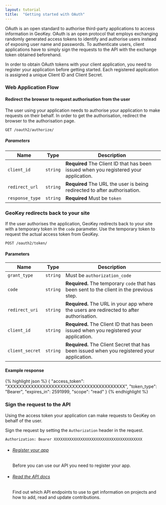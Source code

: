 ```yaml
---
layout: tutorial
title:  "Getting started with OAuth"
---
```


OAuth is an open standard to authorise third-party applications to access information in GeoKey. OAuth is an open protocol that employs exchanging randomly generated access tokens to identify and authorise users instead of exposing user name and passwords. To authenticate users, client applications have to simply sign the requests to the API with the exchange token obtained beforehand.

In order to obtain OAuth tokens with your client application, you need to register your application before getting started. Each registered application is assigned a unique Client ID and Client Secret.

### Web Application Flow

#### Redirect the browser to request authorisation from the user

The user using your application needs to authorise your application to make requests on their behalf. In order to get the authorisation, redirect the browser to the authorisation page.

````
GET /oauth2/authorize/
````

##### Parameters

Name            | Type     | Description
----------------|----------|-----------------------------------
`client_id`     | `string` | **Required** The Client ID that has been issued when you registered your application.
`redirect_url`  | `string` | **Required** The URL the user is being redirected to after authorisation.
`response_type` | `string` | **Required** Must be `token`

### GeoKey redirects back to your site

If the user authorises the application, GeoKey redirects back to your site with a temporary token in the `code` parameter. Use the temporary token to request the actual access token from GeoKey.

````
POST /oauth2/token/
````

#### Parameters

Name              | Type     | Description
------------------|----------|-----------------------------------
`grant_type`      | `string` | Must be `authorization_code`
`code`            | `string` | **Required.** The temporary `code` that has been sent to the client in the previous step.
`redirect_uri`    | `string` | **Required.** The URL in your app where the users are redirected to after authorisation.
`client_id`       | `string` | **Required.** The Client ID that has been issued when you registered your application.
`client_secret`   | `string` | **Required.** The Client Secret that has been issued when you registered your application.

#### Example response

{% highlight json %}
{
    "access_token": "XXXXXXXXXXXXXXXXXXXXXXXXXXXXXXXXXXXXXXXX",
    "token_type": "Bearer",
    "expires_in": 2591999,
    "scope": "read"
}
{% endhighlight %}


### Sign the request to the API

Using the access token your application can make requests to GeoKey on behalf of the user.

Sign the request by setting the `Authorization` header in the request.

```
Authorization: Bearer XXXXXXXXXXXXXXXXXXXXXXXXXXXXXXXXXXXXXXXX
```

<div class="info-box alert alert-info"><i class="fa fa-info-circle"></i><div><ul class="tutorial-links"><li><h6><a href="register-your-app.html">Register your app</a></h6><p>Before you can use our API you need to register your app.</p></li><li><h6><a href="/docs/">Read the API docs</a></h6><p>Find out which API endpoints to use to get information on projects and how to add, read and update contributions.</p></li></ul></div></div></div>
